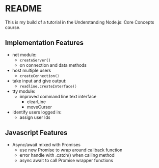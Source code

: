 # README

This is my build of a tutorial in the Understanding Node.js: Core Concepts course.

## Implementation Features

- net module:
  - `createServer()`
  - on connection and data methods
- host multiple users
  - `createConnection()`
- take input and give output:
  - `readline.createInterface()`
- tty module:
  - improved command line text interface
    - clearLine
    - moveCursor
- Identify users logged in:
  - assign user Ids

## Javascript Features

- Async/await mixed with Promises
  - use new Promise to wrap around callback function
  - error handle with .catch() when calling method
  - async await to call Promise wrapper functions

